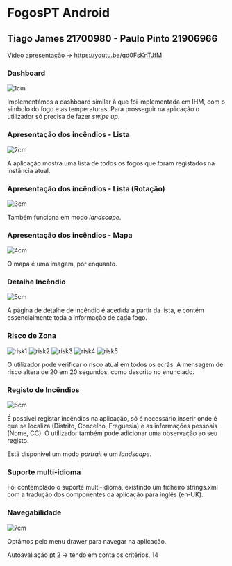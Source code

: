 # FogosPT Android
## Tiago James 21700980 - Paulo Pinto 21906966

Vídeo apresentação -> https://youtu.be/qd0FsKnTJfM

### Dashboard
![1cm](https://user-images.githubusercontent.com/56626741/170687550-cdad7ec3-c37b-402a-b323-ec90ab9db910.png)


Implementámos a dashboard similar à que foi implementada em IHM, com o símbolo do fogo e as temperaturas. Para prosseguir na aplicação o utilizador só precisa de fazer *swipe up*.

<screenshot>

### Apresentação dos incêndios - Lista
![2cm](https://user-images.githubusercontent.com/56626741/170687584-fb6a0567-f1b5-4c02-9133-0f38cdafb3e4.png)


A aplicação mostra uma lista de todos os fogos que foram registados na instância atual.

### Apresentação dos incêndios - Lista (Rotação)
![3cm](https://user-images.githubusercontent.com/56626741/170687597-0c154b8d-038e-439e-9fb3-8c2d8b0341cb.png)

  
Também funciona em modo *landscape*.

### Apresentação dos incêndios - Mapa
![4cm](https://user-images.githubusercontent.com/56626741/170687613-c60048a6-2490-4121-980a-dc9bc780b838.png)


O mapa é uma imagem, por enquanto.
  
### Detalhe Incêndio
![5cm](https://user-images.githubusercontent.com/56626741/170687639-1b63fd2e-519d-4ac2-b778-6b0843c1b98a.png)

  
A página de detalhe de incêndio é acedida a partir da lista, e contém essencialmente toda a informação de cada fogo.

### Risco de Zona
![risk1](https://user-images.githubusercontent.com/56626741/170687658-4a06d2f6-3628-4739-9d80-f6a386e74fc8.png)
![risk2](https://user-images.githubusercontent.com/56626741/170687669-6a60ee8e-3524-4495-b111-17a60d5a1bce.png)
![risk3](https://user-images.githubusercontent.com/56626741/170687676-fbd7c965-abb4-4974-be6d-b365b8ac90d9.png)
![risk4](https://user-images.githubusercontent.com/56626741/170687683-123f9726-7ab0-4943-a5a1-e19d60a49e38.png)
![risk5](https://user-images.githubusercontent.com/56626741/170687693-afc241dd-79aa-41d7-bdd2-db337bcb8e38.png)


O utilizador pode verificar o risco atual em todos os ecrãs. A mensagem de risco altera de 20 em 20 segundos, como descrito no enunciado.
  
### Registo de Incêndios
![6cm](https://user-images.githubusercontent.com/56626741/170687723-62d441b5-2bcd-4a3a-9ba1-02de6235c4d6.png)

  
É possível registar incêndios na aplicação, só é necessário inserir onde é que se localiza (Distrito, Concelho, Freguesia) e as informações pessoais (Nome, CC). O utilizador também pode adicionar uma observação ao seu registo.

Está disponível um modo *portrait* e um *landscape*.

### Suporte multi-idioma
  
Foi contemplado o suporte multi-idioma, existindo um ficheiro strings.xml com a tradução dos componentes da aplicação para inglês (en-UK).

### Navegabilidade
![7cm](https://user-images.githubusercontent.com/56626741/170687749-ac998937-aafb-4584-afd6-01ba895e3997.png)

Optámos pelo menu drawer para navegar na aplicação.
 
Autoavaliação pt 2 -> tendo em conta os critérios, 14
